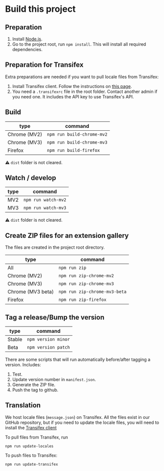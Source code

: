 # Build this project

## Preparation

1. Install [Node.js](https://nodejs.org/en/).
2. Go to the project root, run `npm install`. This will install all required dependencies.

## Preparation for Transifex

Extra preparations are needed if you want to pull locale files from Transifex:

1. Install Transifex client. Follow the instructions on [this page](https://docs.transifex.com/client/installing-the-client).
2. You need a `.transifexrc` file in the root folder. Contact another admin if you need one. It includes the API key to use Transifex's API.

## Build

| type         | command                    |
|--------------|----------------------------|
| Chrome (MV2) | `npm run build-chrome-mv2` |
| Chrome (MV3) | `npm run build-chrome-mv3` |
| Firefox      | `npm run build-firefox`    |

⚠ `dist` folder is not cleared.

## Watch / develop

| type | command             |
|------|---------------------|
| MV2  | `npm run watch-mv2` |
| MV3  | `npm run watch-mv3` |

⚠ `dist` folder is not cleared.

## Create ZIP files for an extension gallery

The files are created in the project root directory.

| type              | command                       |
|-------------------|-------------------------------|
| All               | `npm run zip`                 |
| Chrome (MV2)      | `npm run zip-chrome-mv2`      |
| Chrome (MV3)      | `npm run zip-chrome-mv3`      |
| Chrome (MV3 beta) | `npm run zip-chrome-mv3-beta` |
| Firefox           | `npm run zip-firefox`         |

## Tag a release/Bump the version

| type   | command             |
|--------|---------------------|
| Stable | `npm version minor` |
| Beta   | `npm version patch` |

There are some scripts that will run automatically before/after tagging a version. Includes:

1. Test.
2. Update version number in `manifest.json`.
3. Generate the ZIP file.
4. Push the tag to github.

## Translation

We host locale files (`message.json`) on Transifex. All the files exist in our GitHub repository, but if you need to update the locale files, you will need to install the [Transifex client](https://docs.transifex.com/client/installing-the-client)

To pull files from Transifex, run

```
npm run update-locales
```

To push files to Transifex:

```
npm run update-transifex
```
